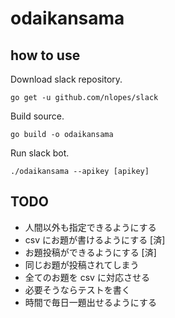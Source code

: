 # odaikansama

## how to use

Download slack repository.
```
go get -u github.com/nlopes/slack
```

Build source.
```
go build -o odaikansama
```

Run slack bot.
```
./odaikansama --apikey [apikey]
```

## TODO

- 人間以外も指定できるようにする
- csv にお題が書けるようにする [済]
- お題投稿ができるようにする [済]
 - 同じお題が投稿されてしまう
- 全てのお題を csv に対応させる
- 必要そうならテストを書く
- 時間で毎日一題出せるようにする
